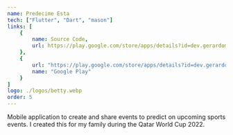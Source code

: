 ```yaml
---
name: Predecime Esta
tech: ["Flutter", "Dart", "mason"]
links: [
    {
        name: Source Code,
        url: https://play.google.com/store/apps/details?id=dev.gerardomiranda.betty
    },
    {
        url: "https://play.google.com/store/apps/details?id=dev.gerardomiranda.betty", 
        name: "Google Play"
    }
]
logo: ./logos/betty.webp
order: 5
---
```


Mobile application to create and share events to predict on upcoming 
sports events. I created this for my family during the Qatar World 
Cup 2022.